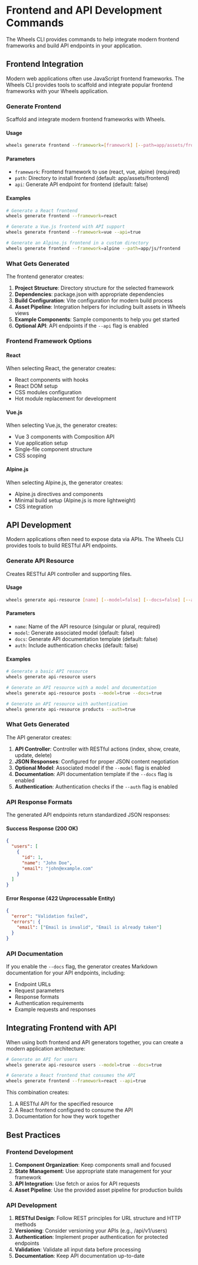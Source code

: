 # Frontend and API Development Commands

The Wheels CLI provides commands to help integrate modern frontend frameworks and build API endpoints in your application.

## Frontend Integration

Modern web applications often use JavaScript frontend frameworks. The Wheels CLI provides tools to scaffold and integrate popular frontend frameworks with your Wheels application.

### Generate Frontend

Scaffold and integrate modern frontend frameworks with Wheels.

#### Usage

```bash
wheels generate frontend --framework=[framework] [--path=app/assets/frontend] [--api=false]
```

#### Parameters

- `framework`: Frontend framework to use (react, vue, alpine) (required)
- `path`: Directory to install frontend (default: app/assets/frontend)
- `api`: Generate API endpoint for frontend (default: false)

#### Examples

```bash
# Generate a React frontend
wheels generate frontend --framework=react

# Generate a Vue.js frontend with API support
wheels generate frontend --framework=vue --api=true

# Generate an Alpine.js frontend in a custom directory
wheels generate frontend --framework=alpine --path=app/js/frontend
```

### What Gets Generated

The frontend generator creates:

1. **Project Structure**: Directory structure for the selected framework
2. **Dependencies**: package.json with appropriate dependencies
3. **Build Configuration**: Vite configuration for modern build process
4. **Asset Pipeline**: Integration helpers for including built assets in Wheels views
5. **Example Components**: Sample components to help you get started
6. **Optional API**: API endpoints if the `--api` flag is enabled

### Frontend Framework Options

#### React

When selecting React, the generator creates:

- React components with hooks
- React DOM setup
- CSS modules configuration
- Hot module replacement for development

#### Vue.js

When selecting Vue.js, the generator creates:

- Vue 3 components with Composition API
- Vue application setup
- Single-file component structure
- CSS scoping

#### Alpine.js

When selecting Alpine.js, the generator creates:

- Alpine.js directives and components
- Minimal build setup (Alpine.js is more lightweight)
- CSS integration

## API Development

Modern applications often need to expose data via APIs. The Wheels CLI provides tools to build RESTful API endpoints.

### Generate API Resource

Creates RESTful API controller and supporting files.

#### Usage

```bash
wheels generate api-resource [name] [--model=false] [--docs=false] [--auth=false]
```

#### Parameters

- `name`: Name of the API resource (singular or plural, required)
- `model`: Generate associated model (default: false)
- `docs`: Generate API documentation template (default: false)
- `auth`: Include authentication checks (default: false)

#### Examples

```bash
# Generate a basic API resource
wheels generate api-resource users

# Generate an API resource with a model and documentation
wheels generate api-resource posts --model=true --docs=true

# Generate an API resource with authentication
wheels generate api-resource products --auth=true
```

### What Gets Generated

The API generator creates:

1. **API Controller**: Controller with RESTful actions (index, show, create, update, delete)
2. **JSON Responses**: Configured for proper JSON content negotiation
3. **Optional Model**: Associated model if the `--model` flag is enabled
4. **Documentation**: API documentation template if the `--docs` flag is enabled
5. **Authentication**: Authentication checks if the `--auth` flag is enabled

### API Response Formats

The generated API endpoints return standardized JSON responses:

#### Success Response (200 OK)

```json
{
  "users": [
    {
      "id": 1,
      "name": "John Doe",
      "email": "john@example.com"
    }
  ]
}
```

#### Error Response (422 Unprocessable Entity)

```json
{
  "error": "Validation failed",
  "errors": {
    "email": ["Email is invalid", "Email is already taken"]
  }
}
```

### API Documentation

If you enable the `--docs` flag, the generator creates Markdown documentation for your API endpoints, including:

- Endpoint URLs
- Request parameters
- Response formats
- Authentication requirements
- Example requests and responses

## Integrating Frontend with API

When using both frontend and API generators together, you can create a modern application architecture:

```bash
# Generate an API for users
wheels generate api-resource users --model=true --docs=true

# Generate a React frontend that consumes the API
wheels generate frontend --framework=react --api=true
```

This combination creates:

1. A RESTful API for the specified resource
2. A React frontend configured to consume the API
3. Documentation for how they work together

## Best Practices

### Frontend Development

1. **Component Organization**: Keep components small and focused
2. **State Management**: Use appropriate state management for your framework
3. **API Integration**: Use fetch or axios for API requests
4. **Asset Pipeline**: Use the provided asset pipeline for production builds

### API Development

1. **RESTful Design**: Follow REST principles for URL structure and HTTP methods
2. **Versioning**: Consider versioning your APIs (e.g., /api/v1/users)
3. **Authentication**: Implement proper authentication for protected endpoints
4. **Validation**: Validate all input data before processing
5. **Documentation**: Keep API documentation up-to-date
